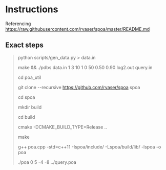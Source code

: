 # Instructions

Referencing https://raw.githubusercontent.com/rvaser/spoa/master/README.md

## Exact steps

> python scripts/gen_data.py > data.in  
>
> make && ./pdbs data.in 1 3 10 1 0 50 0.50 0.90 log2.out query.in
>
> cd poa_util
>
> git clone --recursive https://github.com/rvaser/spoa spoa
>
> cd spoa
>
> mkdir build
> 
> cd build
>
> cmake -DCMAKE_BUILD_TYPE=Release ..
>
> make
>
> g++ poa.cpp -std=c++11 -Ispoa/include/ -Lspoa/build/lib/ -lspoa -o poa
>
> ./poa 0 5 -4 -8 ../query.poa

